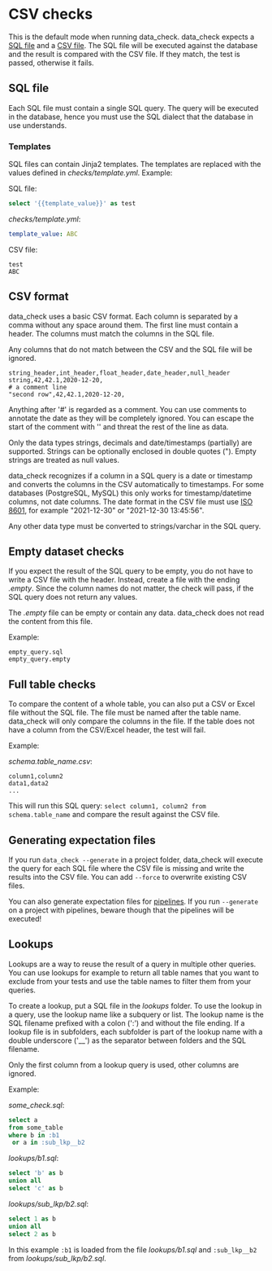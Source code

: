 # CSV checks

This is the default mode when running data_check. data_check expects a [SQL file](#sql-file) and a [CSV file](#csv-format). The SQL file will be executed against the database and the result is compared with the CSV file. If they match, the test is passed, otherwise it fails.

## SQL file

Each SQL file must contain a single SQL query. The query will be executed in the database, hence you must use the SQL dialect that the database in use understands.

### Templates

SQL files can contain Jinja2 templates. The templates are replaced with the values defined in _checks/template.yml_. Example:

SQL file:
```sql
select '{{template_value}}' as test
```

_checks/template.yml_:
```yaml
template_value: ABC
```

CSV file:

```csv
test
ABC
```


## CSV format

data_check uses a basic CSV format. Each column is separated by a comma without any space around them.
The first line must contain a header. The columns must match the columns in the SQL file. 

Any columns that do not match between the CSV and the SQL file will be ignored.

```csv
string_header,int_header,float_header,date_header,null_header
string,42,42.1,2020-12-20,
# a comment line
"second row",42,42.1,2020-12-20,
```

Anything after '#' is regarded as a comment. You can use comments to annotate the date as they will be completely ignored.
You can escape the start of the comment with '\' and threat the rest of the line as data.

Only the data types strings, decimals and date/timestamps (partially) are supported. Strings can be optionally enclosed in double quotes (").
Empty strings are treated as null values.

data_check recognizes if a column in a SQL query is a date or timestamp and converts the columns in the CSV automatically to timestamps.
For some databases (PostgreSQL, MySQL) this only works for timestamp/datetime columns, not date columns.
The date format in the CSV file must use [ISO 8601](https://en.wikipedia.org/wiki/ISO_8601), for example "2021-12-30" or "2021-12-30 13:45:56".

Any other data type must be converted to strings/varchar in the SQL query.


## Empty dataset checks

If you expect the result of the SQL query to be empty, you do not have to write a CSV file with the header. Instead, create a file with the ending _.empty_.
Since the column names do not matter, the check will pass, if the SQL query does not return any values.

The _.empty_ file can be empty or contain any data. data_check does not read the content from this file.

Example:

```
empty_query.sql
empty_query.empty
```


## Full table checks

To compare the content of a whole table, you can also put a CSV or Excel file without the SQL file. The file must be named after the table name. data_check will only compare the columns in the file. If the table does not have a column from the CSV/Excel header, the test will fail.

Example:

_schema.table\_name.csv_:
```csv
column1,column2
data1,data2
...
```

This will run this SQL query: `select column1, column2 from schema.table_name` and compare the result against the CSV file.

## Generating expectation files

If you run `data_check --generate` in a project folder, data_check will execute the query for each SQL file where the CSV file is missing and write the results into the CSV file. You can add `--force` to overwrite existing CSV files.

You can also generate expectation files for [pipelines](pipelines.md#generating-pipeline.checks). If you run `--generate` on a project with pipelines, beware though that the pipelines will be executed!

## Lookups

Lookups are a way to reuse the result of a query in multiple other queries. You can use lookups for example to return all table names that you want to exclude from your tests and use the table names to filter them from your queries.

To create a lookup, put a SQL file in the _lookups_ folder. To use the lookup in a query, use the lookup name like a subquery or list. The lookup name is the SQL filename prefixed with a colon (':') and without the file ending. If a lookup file is in subfolders, each subfolder is part of the lookup name with a double underscore ('__') as the separator between folders and the SQL filename.

Only the first column from a lookup query is used, other columns are ignored.

Example:

_some\_check.sql_:
```sql
select a
from some_table
where b in :b1
 or a in :sub_lkp__b2
```

_lookups/b1.sql_:
```sql
select 'b' as b
union all
select 'c' as b

```

_lookups/sub\_lkp/b2.sql_:
```sql
select 1 as b
union all
select 2 as b
```

In this example `:b1` is loaded from the file _lookups/b1.sql_ and `:sub_lkp__b2` from _lookups/sub\_lkp/b2.sql_.
